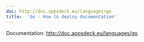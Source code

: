 ```yaml
---
doc: http://doc.appsdeck.eu/languages/go
title:	'Go - How to deploy documentation'
---
```


Documentation: http://doc.appsdeck.eu/languages/go
